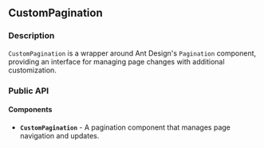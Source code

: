## CustomPagination

### Description

`CustomPagination` is a wrapper around Ant Design's `Pagination` component, providing an interface for managing page changes with additional customization.

### Public API

#### Components

-   **`CustomPagination`** - A pagination component that manages page navigation and updates.
